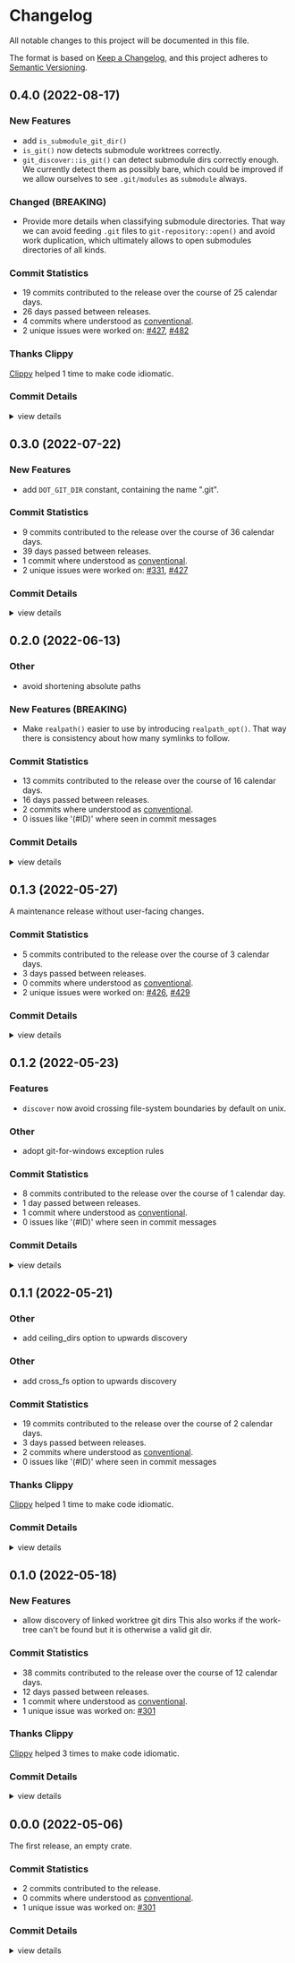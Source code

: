 # Changelog

All notable changes to this project will be documented in this file.

The format is based on [Keep a Changelog](https://keepachangelog.com/en/1.0.0/),
and this project adheres to [Semantic Versioning](https://semver.org/spec/v2.0.0.html).

## 0.4.0 (2022-08-17)

### New Features

 - <csr-id-2e015a3874ab4db40449ec4b8ffb126d8e1a22a4/> add `is_submodule_git_dir()`
 - <csr-id-4a3e1cfbc537963b851c66754e7724875b49b1f4/> `is_git()` now detects submodule worktrees correctly.
 - <csr-id-aa6fd9702e16b4a2bedb0dd0d2323d06133d1a7f/> `git_discover::is_git()` can detect submodule dirs correctly enough.
   We currently detect them as possibly bare, which could be improved if we
   allow ourselves to see `.git/modules` as `submodule` always.

### Changed (BREAKING)

 - <csr-id-1b0ef1856f542e5dc23310be93c2b39a9d84cb80/> Provide more details when classifying submodule directories.
   That way we can avoid feeding `.git` files to `git-repository::open()`
   and avoid work duplication, which ultimately allows to open submodules
   directories of all kinds.

### Commit Statistics

<csr-read-only-do-not-edit/>

 - 19 commits contributed to the release over the course of 25 calendar days.
 - 26 days passed between releases.
 - 4 commits where understood as [conventional](https://www.conventionalcommits.org).
 - 2 unique issues were worked on: [#427](https://github.com/Byron/gitoxide/issues/427), [#482](https://github.com/Byron/gitoxide/issues/482)

### Thanks Clippy

<csr-read-only-do-not-edit/>

[Clippy](https://github.com/rust-lang/rust-clippy) helped 1 time to make code idiomatic. 

### Commit Details

<csr-read-only-do-not-edit/>

<details><summary>view details</summary>

 * **[#427](https://github.com/Byron/gitoxide/issues/427)**
    - make fmt ([`4b320e7`](https://github.com/Byron/gitoxide/commit/4b320e773368ac5e8c38dd8a779ef3d6d2d024ec))
 * **[#482](https://github.com/Byron/gitoxide/issues/482)**
    - add `is_submodule_git_dir()` ([`2e015a3`](https://github.com/Byron/gitoxide/commit/2e015a3874ab4db40449ec4b8ffb126d8e1a22a4))
    - Query the `cwd` only once instead of potentially multiple times, allocating a Vec each time. ([`6be38f2`](https://github.com/Byron/gitoxide/commit/6be38f294087f8c5e9bb8522bbf928a761c5cdf0))
    - Provide more details when classifying submodule directories. ([`1b0ef18`](https://github.com/Byron/gitoxide/commit/1b0ef1856f542e5dc23310be93c2b39a9d84cb80))
    - fix windows build ([`ff488fa`](https://github.com/Byron/gitoxide/commit/ff488fac628b95ec8f64b136a125913b7b96d3a6))
    - fix docs ([`3724f31`](https://github.com/Byron/gitoxide/commit/3724f31c0563d79a0cad88d773fa60ea21f504b8))
    - `is_git()` now detects submodule worktrees correctly. ([`4a3e1cf`](https://github.com/Byron/gitoxide/commit/4a3e1cfbc537963b851c66754e7724875b49b1f4))
    - refactor ([`1ee9918`](https://github.com/Byron/gitoxide/commit/1ee991847a5adeaaeb6e80ae626c28b0ba89e0af))
    - `git_discover::is_git()` can detect submodule dirs correctly enough. ([`aa6fd97`](https://github.com/Byron/gitoxide/commit/aa6fd9702e16b4a2bedb0dd0d2323d06133d1a7f))
    - another test indicating git-discover misclassifies `.git/modules` as worktree ([`9133141`](https://github.com/Byron/gitoxide/commit/91331416146afb9e868e0868b47097865d2d7117))
    - Failing test to show discovery skips submodules entirely ([`b56b57c`](https://github.com/Byron/gitoxide/commit/b56b57c4111512853e42397ee1fdfd4c11cadf75))
 * **Uncategorized**
    - prepare changelogs prior to reelase ([`c06ae1c`](https://github.com/Byron/gitoxide/commit/c06ae1c606b6af9c2a12021103d99c2810750d60))
    - thanks clippy ([`2135fb8`](https://github.com/Byron/gitoxide/commit/2135fb80a126afc6d95b9eaa9f1cd32acb46615b))
    - Release git-hash v0.9.7, git-features v0.22.1 ([`232784a`](https://github.com/Byron/gitoxide/commit/232784a59ded3e8016e4257c7e146ad385cdd64a))
    - Merge branch 'write-index-files' into write-index-v2 ([`cddc2ca`](https://github.com/Byron/gitoxide/commit/cddc2ca06f63f66e887ff821452d1f56fb08fe6a))
    - Merge branch 'write-index-files' into rev-parse-delegate ([`370110d`](https://github.com/Byron/gitoxide/commit/370110d3356528af38150c2280ed505354ceca5b))
    - Merge branch 'main' into rev-parse-delegate ([`4ae2bed`](https://github.com/Byron/gitoxide/commit/4ae2bedfc25d1881d58ebdc54aca0936c68d4859))
    - Merge branch 'main' into rev-parse-delegate ([`6da8250`](https://github.com/Byron/gitoxide/commit/6da82507588d3bc849217c11d9a1d398b67f2ed6))
    - make fmt ([`47724c0`](https://github.com/Byron/gitoxide/commit/47724c0edb382c036a3fc99884becfd2b0740d4b))
</details>

## 0.3.0 (2022-07-22)

### New Features

 - <csr-id-010350180459aec41132c960ddafc7b81dd9c04d/> add `DOT_GIT_DIR` constant, containing the name ".git".

### Commit Statistics

<csr-read-only-do-not-edit/>

 - 9 commits contributed to the release over the course of 36 calendar days.
 - 39 days passed between releases.
 - 1 commit where understood as [conventional](https://www.conventionalcommits.org).
 - 2 unique issues were worked on: [#331](https://github.com/Byron/gitoxide/issues/331), [#427](https://github.com/Byron/gitoxide/issues/427)

### Commit Details

<csr-read-only-do-not-edit/>

<details><summary>view details</summary>

 * **[#331](https://github.com/Byron/gitoxide/issues/331)**
    - add `DOT_GIT_DIR` constant, containing the name ".git". ([`0103501`](https://github.com/Byron/gitoxide/commit/010350180459aec41132c960ddafc7b81dd9c04d))
    - adjustments due to breaking changes in `git_path` ([`4420ae9`](https://github.com/Byron/gitoxide/commit/4420ae932d5b20a9662a6d36353a27111b5cd672))
 * **[#427](https://github.com/Byron/gitoxide/issues/427)**
    - Turn on performance mode for sha-1 computation ([`44371a1`](https://github.com/Byron/gitoxide/commit/44371a10f464f32db346aa6b8309e983cfa20933))
 * **Uncategorized**
    - Release git-config v0.6.0, git-credentials v0.3.0, git-diff v0.17.0, git-discover v0.3.0, git-index v0.4.0, git-mailmap v0.3.0, git-traverse v0.16.0, git-pack v0.21.0, git-odb v0.31.0, git-url v0.7.0, git-transport v0.19.0, git-protocol v0.18.0, git-revision v0.3.0, git-worktree v0.4.0, git-repository v0.20.0, git-commitgraph v0.8.0, gitoxide-core v0.15.0, gitoxide v0.13.0 ([`aa639d8`](https://github.com/Byron/gitoxide/commit/aa639d8c43f3098cc4a5b50614c5ae94a8156928))
    - Release git-hash v0.9.6, git-features v0.22.0, git-date v0.0.2, git-actor v0.11.0, git-glob v0.3.1, git-path v0.4.0, git-attributes v0.3.0, git-tempfile v2.0.2, git-object v0.20.0, git-ref v0.15.0, git-sec v0.3.0, git-config v0.6.0, git-credentials v0.3.0, git-diff v0.17.0, git-discover v0.3.0, git-index v0.4.0, git-mailmap v0.3.0, git-traverse v0.16.0, git-pack v0.21.0, git-odb v0.31.0, git-url v0.7.0, git-transport v0.19.0, git-protocol v0.18.0, git-revision v0.3.0, git-worktree v0.4.0, git-repository v0.20.0, git-commitgraph v0.8.0, gitoxide-core v0.15.0, gitoxide v0.13.0, safety bump 22 crates ([`4737b1e`](https://github.com/Byron/gitoxide/commit/4737b1eea1d4c9a8d5a69fb63ecac5aa5d378ae5))
    - prepare changelog prior to release ([`3c50625`](https://github.com/Byron/gitoxide/commit/3c50625fa51350ec885b0f38ec9e92f9444df0f9))
    - Remove another special case on windows due to canonicalize() ([`61abb0b`](https://github.com/Byron/gitoxide/commit/61abb0b006292d2122784b032e198cc716fb7b92))
    - Use git_path::realpath in all places that allow it right now ([`229dc91`](https://github.com/Byron/gitoxide/commit/229dc917fc7d9241b85e5818260a6fbdd3a5daaa))
    - Release git-path v0.3.0, safety bump 14 crates ([`400c9be`](https://github.com/Byron/gitoxide/commit/400c9bec49e4ec5351dc9357b246e7677a63ea35))
</details>

## 0.2.0 (2022-06-13)

<csr-id-6106521581029c5c24b23a47bb91c1921edfa0af/>

### Other

 - <csr-id-6106521581029c5c24b23a47bb91c1921edfa0af/> avoid shortening absolute paths

### New Features (BREAKING)

 - <csr-id-266d4379e9132fd7dd21e6c8fccb36e125069d6e/> Make `realpath()` easier to use by introducing `realpath_opt()`.
   That way there is consistency about how many symlinks to follow.

### Commit Statistics

<csr-read-only-do-not-edit/>

 - 13 commits contributed to the release over the course of 16 calendar days.
 - 16 days passed between releases.
 - 2 commits where understood as [conventional](https://www.conventionalcommits.org).
 - 0 issues like '(#ID)' where seen in commit messages

### Commit Details

<csr-read-only-do-not-edit/>

<details><summary>view details</summary>

 * **Uncategorized**
    - Release git-date v0.0.1, git-hash v0.9.5, git-features v0.21.1, git-actor v0.10.1, git-path v0.2.0, git-attributes v0.2.0, git-ref v0.14.0, git-sec v0.2.0, git-config v0.5.0, git-credentials v0.2.0, git-discover v0.2.0, git-pack v0.20.0, git-odb v0.30.0, git-url v0.6.0, git-transport v0.18.0, git-protocol v0.17.0, git-revision v0.2.1, git-worktree v0.3.0, git-repository v0.19.0, safety bump 13 crates ([`a417177`](https://github.com/Byron/gitoxide/commit/a41717712578f590f04a33d27adaa63171f25267))
    - update changelogs prior to release ([`bb424f5`](https://github.com/Byron/gitoxide/commit/bb424f51068b8a8e762696890a55ab48900ab980))
    - make fmt ([`c665aef`](https://github.com/Byron/gitoxide/commit/c665aef4270c5ee54da89ee015cc0affd6337608))
    - refactor ([`ec37cb8`](https://github.com/Byron/gitoxide/commit/ec37cb8005fa272aed2e23e65adc291875b1fd68))
    - refactor ([`b27a8c2`](https://github.com/Byron/gitoxide/commit/b27a8c243cdc14730478c2a94cafdc8ccf5c60d3))
    - refactor ([`06e96a4`](https://github.com/Byron/gitoxide/commit/06e96a435d820a1ef1e567bf93e7b9ca5fa74829))
    - refactor ([`b555bda`](https://github.com/Byron/gitoxide/commit/b555bdae9964628b6d43e00dd7d7ee8fe674d309))
    - Unify the way `dir_made_absolute` is computed ([`48417fc`](https://github.com/Byron/gitoxide/commit/48417fc8d8d3ec0005ef7b6ef35ced09d92282c2))
    - Merge branch 'main' into davidkna-envopen ([`bc0abc6`](https://github.com/Byron/gitoxide/commit/bc0abc643d3329f885f250b6880560dec861150f))
    - refactor ([`7b307f5`](https://github.com/Byron/gitoxide/commit/7b307f5acb7214f4ff674e00167933cdcccc353a))
    - Make `realpath()` easier to use by introducing `realpath_opt()`. ([`266d437`](https://github.com/Byron/gitoxide/commit/266d4379e9132fd7dd21e6c8fccb36e125069d6e))
    - avoid shortening absolute paths ([`6106521`](https://github.com/Byron/gitoxide/commit/6106521581029c5c24b23a47bb91c1921edfa0af))
    - Add discovery opt env-overrides & env discovery helpers ([`e521d39`](https://github.com/Byron/gitoxide/commit/e521d39e1b0f4849280bae1527bf28977eec5093))
</details>

## 0.1.3 (2022-05-27)

A maintenance release without user-facing changes.

### Commit Statistics

<csr-read-only-do-not-edit/>

 - 5 commits contributed to the release over the course of 3 calendar days.
 - 3 days passed between releases.
 - 0 commits where understood as [conventional](https://www.conventionalcommits.org).
 - 2 unique issues were worked on: [#426](https://github.com/Byron/gitoxide/issues/426), [#429](https://github.com/Byron/gitoxide/issues/429)

### Commit Details

<csr-read-only-do-not-edit/>

<details><summary>view details</summary>

 * **[#426](https://github.com/Byron/gitoxide/issues/426)**
    - allow tests to deal with shared drives by adjusting trust expectation ([`85ab096`](https://github.com/Byron/gitoxide/commit/85ab0964a1a35556a5efe392576c9b028e601c6c))
    - cleanup ([`e029eb4`](https://github.com/Byron/gitoxide/commit/e029eb4589942e06a53bc0f6ed472d1d33c4a7e6))
 * **[#429](https://github.com/Byron/gitoxide/issues/429)**
    - Adjust changelogs prior to release ([`7397805`](https://github.com/Byron/gitoxide/commit/7397805fd032a752d6c2f2c2c28ac11ddecc7193))
 * **Uncategorized**
    - Release git-sec v0.1.2, git-discover v0.1.3, cargo-smart-release v0.10.2 ([`6cd365e`](https://github.com/Byron/gitoxide/commit/6cd365e2cf6851f5cdecc22f3b1667440ad011b0))
    - Merge branch 'davidkna-admin-sec' ([`3d0e2c2`](https://github.com/Byron/gitoxide/commit/3d0e2c2d4ebdbe3dff01846aac3375128353a2e1))
</details>

## 0.1.2 (2022-05-23)

<csr-id-136eb37b00c9e7ba0fd0bc2a75dee2ac1b06516d/>

### Features

- `discover` now avoid crossing file-system boundaries by default on unix.

### Other

 - <csr-id-136eb37b00c9e7ba0fd0bc2a75dee2ac1b06516d/> adopt git-for-windows exception rules

### Commit Statistics

<csr-read-only-do-not-edit/>

 - 8 commits contributed to the release over the course of 1 calendar day.
 - 1 day passed between releases.
 - 1 commit where understood as [conventional](https://www.conventionalcommits.org).
 - 0 issues like '(#ID)' where seen in commit messages

### Commit Details

<csr-read-only-do-not-edit/>

<details><summary>view details</summary>

 * **Uncategorized**
    - Release git-path v0.1.3, git-discover v0.1.2, git-repository v0.18.1, cargo-smart-release v0.10.1 ([`b7399cc`](https://github.com/Byron/gitoxide/commit/b7399cc44ee419355a649a7b0ba7b352cd48b400))
    - prepare for smart-release release ([`2f74cb0`](https://github.com/Byron/gitoxide/commit/2f74cb05e9b2399355af07517fe3c14e4e8724c5))
    - adopt git-for-windows exception rules ([`136eb37`](https://github.com/Byron/gitoxide/commit/136eb37b00c9e7ba0fd0bc2a75dee2ac1b06516d))
    - Merge branch 'davidkna-discover-x-fs' ([`9abaeda`](https://github.com/Byron/gitoxide/commit/9abaeda2d22e2dbb1db1632c6eb637f1458d06e1))
    - refactor ([`aac5169`](https://github.com/Byron/gitoxide/commit/aac5169aa7c753eb3510e61bc01b47a4b7b01c6f))
    - use `defer` to make dmg unmounting more reliable ([`dbc5caa`](https://github.com/Byron/gitoxide/commit/dbc5caa99b050ac7a96cd5e7a73786072c695530))
    - refactor ([`886e26e`](https://github.com/Byron/gitoxide/commit/886e26ee686776ad4caf1864f24cb358432d5c49))
    - Assure cross-fs check doesn't break if cursor is currently empty ([`4546889`](https://github.com/Byron/gitoxide/commit/4546889adb87c0d9d1c5d22785240033dc3b0dc2))
</details>

## 0.1.1 (2022-05-21)

<csr-id-e63e722791a7795cd99048bed834459595c60abc/>
<csr-id-277c41f1185398e14f92247aada8422f6b08afd1/>

### Other

 - <csr-id-e63e722791a7795cd99048bed834459595c60abc/> add ceiling_dirs option to upwards discovery

### Other

 - <csr-id-277c41f1185398e14f92247aada8422f6b08afd1/> add cross_fs option to upwards discovery

### Commit Statistics

<csr-read-only-do-not-edit/>

 - 19 commits contributed to the release over the course of 2 calendar days.
 - 3 days passed between releases.
 - 2 commits where understood as [conventional](https://www.conventionalcommits.org).
 - 0 issues like '(#ID)' where seen in commit messages

### Thanks Clippy

<csr-read-only-do-not-edit/>

[Clippy](https://github.com/rust-lang/rust-clippy) helped 1 time to make code idiomatic. 

### Commit Details

<csr-read-only-do-not-edit/>

<details><summary>view details</summary>

 * **Uncategorized**
    - Release git-path v0.1.2, git-sec v0.1.1, git-config v0.4.0, git-discover v0.1.1, git-pack v0.19.1, git-repository v0.18.0, cargo-smart-release v0.10.0, safety bump 2 crates ([`ceb6dff`](https://github.com/Byron/gitoxide/commit/ceb6dff13362a2b4318a551893217c1d11643b9f))
    - add cross_fs option to upwards discovery ([`277c41f`](https://github.com/Byron/gitoxide/commit/277c41f1185398e14f92247aada8422f6b08afd1))
    - Re-enable discovery test on windows thanks to use of `realpath()` ([`1f4ae9e`](https://github.com/Byron/gitoxide/commit/1f4ae9e74843d108b261cbfe10e158f74286088a))
    - Merge branch 'svetli-n-git_includeif' ([`cf24fbe`](https://github.com/Byron/gitoxide/commit/cf24fbe4b62d67b06138243d470dcc1805ebd55b))
    - Fix windows test failure due to //? by ignoring it there. ([`c5fd322`](https://github.com/Byron/gitoxide/commit/c5fd3223db73ee61844477aff0e8a2438d9b2e39))
    - fix windows tests (broke thanks to \\?\), maybe ([`e458b59`](https://github.com/Byron/gitoxide/commit/e458b5946ebf01d9f901769b8547df85ef14afcb))
    - Assure ceiling dirs are comparable after absolutize ([`32a157b`](https://github.com/Byron/gitoxide/commit/32a157b513191c60795924765825dc7dfb0b38c1))
    - thanks clippy ([`4979d20`](https://github.com/Byron/gitoxide/commit/4979d2071cbd1a98f3d81aacd60dd99f07d3f746))
    - refactor ([`895b772`](https://github.com/Byron/gitoxide/commit/895b772b5855818ad2227cac8dda0be00f9d5189))
    - Control if at least one ceiling dir has to match using an option ([`ca1f3eb`](https://github.com/Byron/gitoxide/commit/ca1f3ebb1306075767597c75bb288a3a0b4ebb41))
    - Revert "remove implicit canonicalization and improve tests" ([`821f3f3`](https://github.com/Byron/gitoxide/commit/821f3f383a21ddfd274cb6bdcd2228717cd21942))
    - refactor ([`6bbc53b`](https://github.com/Byron/gitoxide/commit/6bbc53be867e5292a98c422526185c6a4736a6a5))
    - fix `special_relative_base` test ([`ae226ba`](https://github.com/Byron/gitoxide/commit/ae226ba9c08b04621ce3b42e6972e102d8af2b9c))
    - remove implicit canonicalization and improve tests ([`cdbb4c9`](https://github.com/Byron/gitoxide/commit/cdbb4c9db56ef6eb258a9a76691614d4b45c8d7a))
    - refactor ([`429446c`](https://github.com/Byron/gitoxide/commit/429446c87473dca98bf802fa3de020cb58625f63))
    - refactor ([`9673aae`](https://github.com/Byron/gitoxide/commit/9673aae3da57bc12d45389de3034ab0c2c1c27ab))
    - some more assertions and ceiling dirs ([`a30bcb8`](https://github.com/Byron/gitoxide/commit/a30bcb82413103c69827151f25be0b14b1f04f37))
    - add ceiling_dirs option to upwards discovery ([`e63e722`](https://github.com/Byron/gitoxide/commit/e63e722791a7795cd99048bed834459595c60abc))
    - declare `git-discover` usable as it's fully documented ([`e439015`](https://github.com/Byron/gitoxide/commit/e439015288dad806494e0a2ed8d44fb2247de372))
</details>

## 0.1.0 (2022-05-18)

### New Features

 - <csr-id-050f795bfb0fe11655cd7e45c10d87c89ba82625/> allow discovery of linked worktree git dirs
   This also works if the work-tree can't be found but it is otherwise
   a valid git dir.

### Commit Statistics

<csr-read-only-do-not-edit/>

 - 38 commits contributed to the release over the course of 12 calendar days.
 - 12 days passed between releases.
 - 1 commit where understood as [conventional](https://www.conventionalcommits.org).
 - 1 unique issue was worked on: [#301](https://github.com/Byron/gitoxide/issues/301)

### Thanks Clippy

<csr-read-only-do-not-edit/>

[Clippy](https://github.com/rust-lang/rust-clippy) helped 3 times to make code idiomatic. 

### Commit Details

<csr-read-only-do-not-edit/>

<details><summary>view details</summary>

 * **[#301](https://github.com/Byron/gitoxide/issues/301)**
    - update changelogs prior to release ([`84cb256`](https://github.com/Byron/gitoxide/commit/84cb25614a5fcddff297c1713eba4efbb6ff1596))
    - a test to assure non-existing worktree directories don't hinder discovery ([`131481c`](https://github.com/Byron/gitoxide/commit/131481cac26959d46f62d40adcfc895faa4a1698))
    - allow discovery of linked worktree git dirs ([`050f795`](https://github.com/Byron/gitoxide/commit/050f795bfb0fe11655cd7e45c10d87c89ba82625))
    - path shortening now calculates the actual path length, not just component count ([`c0d24e0`](https://github.com/Byron/gitoxide/commit/c0d24e0fb422f990213606d781ba056c238bd70b))
    - adjust to changes in git-path ([`a627ddc`](https://github.com/Byron/gitoxide/commit/a627ddc48be034f8a42d86edf2a9295299297d59))
    - adapt to changes in git-path ([`c258d77`](https://github.com/Byron/gitoxide/commit/c258d77660755559eaa5389bfabe0cebdf478a80))
    - refactor ([`81a542f`](https://github.com/Byron/gitoxide/commit/81a542fbb680a19322877cf3740ae2ae66b95011))
    - rely on `absolutize_components()` ([`e844006`](https://github.com/Byron/gitoxide/commit/e84400660dad6281fe3869ad649470f2adf31979))
    - brutally fix path handling of common dirs ([`e120232`](https://github.com/Byron/gitoxide/commit/e120232252875cd3fdacb9b7df90c3db58e7e24e))
    - Another test to assure invalid worktree dirs aren't git dirs ([`e6e3608`](https://github.com/Byron/gitoxide/commit/e6e3608490bda2577c23f93d905a51c33fa4f777))
    - adjust for different errors on windows when handling errors opening files… ([`9625829`](https://github.com/Byron/gitoxide/commit/962582996bb8d53739393acfcd150e9aa5132bae))
    - fix tests on windows ([`8080ad2`](https://github.com/Byron/gitoxide/commit/8080ad2baedf83237a0d9a01550582fc8592e568))
    - better tests for worktree discovery ([`9d0f134`](https://github.com/Byron/gitoxide/commit/9d0f134b3186635cbc253464fc7cec2ff522a4e2))
    - The first working version of worktree detection ([`dc73e96`](https://github.com/Byron/gitoxide/commit/dc73e96fdd21713083d9fe0464d1a5689405c116))
    - fix windows tests ([`b025008`](https://github.com/Byron/gitoxide/commit/b0250080c5a1e8ba3fbdb3f70038521b75634306))
    - refactor ([`6b73e0d`](https://github.com/Byron/gitoxide/commit/6b73e0dc60488fcadf21366322e75f711bada6f4))
    - support for gitdir file parsing with all of gits safety ([`1223fc7`](https://github.com/Byron/gitoxide/commit/1223fc7777f57d73c3693407f6a1e41393919a99))
    - basic parsing for git-dir files ([`e11c677`](https://github.com/Byron/gitoxide/commit/e11c67770c301942188f204dbb2cd61880087959))
    - fix test on windows maybe ([`9583048`](https://github.com/Byron/gitoxide/commit/95830480928421de1e38c99a7e9a65629ec1cc41))
    - Try to fix winodws build ([`f2c5ed3`](https://github.com/Byron/gitoxide/commit/f2c5ed3326a3076cc25afbaeec9a540d823e0606))
    - refactor `repositoryKind` adjusted to handle linked worktrees ([`84677cb`](https://github.com/Byron/gitoxide/commit/84677cb09634e1d18ce20850bb7c6c9d63a13818))
    - refactor ([`eead214`](https://github.com/Byron/gitoxide/commit/eead2144e10b96e997cd702cb651f4c92693df95))
    - avoid running failing test on _any_ windows ([`9351a3d`](https://github.com/Byron/gitoxide/commit/9351a3db2a7e9da13be3071c1d2d5aa0cb7a35b6))
    - Fix tests on windows maybe ([`8084581`](https://github.com/Byron/gitoxide/commit/8084581619c7261f779ae42856be756eac7fbfa4))
    - don't archive repositories with worktrees ([`389ef66`](https://github.com/Byron/gitoxide/commit/389ef663ce0417f3840f90dedfc91a57eae6fd0c))
    - prepare test to provide worktrees of different kinds as well ([`a4cec4a`](https://github.com/Byron/gitoxide/commit/a4cec4ab8ba80a8f439b283d369d48cdafbe7b74))
    - Add required support for reading path files ([`bc08511`](https://github.com/Byron/gitoxide/commit/bc085116241e8824c623efc9893ded220fe9a5a2))
    - Remove handling of environment variables ([`4e914f8`](https://github.com/Byron/gitoxide/commit/4e914f89bbf04dbe55eae01f7be09899296ad8b0))
    - Add git-discover to check-size ([`85b29a6`](https://github.com/Byron/gitoxide/commit/85b29a6ba6b3ee4b925fd10c688b2aabcf4273f2))
    - fix docs ([`1e3acd0`](https://github.com/Byron/gitoxide/commit/1e3acd08b9df9fe0cc36bb6a4d4bac57c365443d))
    - refactor ([`00a988e`](https://github.com/Byron/gitoxide/commit/00a988e3c2c964447f675164a6126bf6cb470c6b))
    - Migrate all relevant code from git-repository to git-discover ([`631e70e`](https://github.com/Byron/gitoxide/commit/631e70e6f210df40eb789023970ec17095ec3556))
 * **Uncategorized**
    - Release git-ref v0.13.0, git-discover v0.1.0, git-index v0.3.0, git-mailmap v0.2.0, git-traverse v0.15.0, git-pack v0.19.0, git-odb v0.29.0, git-packetline v0.12.5, git-url v0.5.0, git-transport v0.17.0, git-protocol v0.16.0, git-revision v0.2.0, git-worktree v0.2.0, git-repository v0.17.0 ([`349c590`](https://github.com/Byron/gitoxide/commit/349c5904b0dac350838a896759d51576b66880a7))
    - Release git-hash v0.9.4, git-features v0.21.0, git-actor v0.10.0, git-glob v0.3.0, git-path v0.1.1, git-attributes v0.1.0, git-sec v0.1.0, git-config v0.3.0, git-credentials v0.1.0, git-validate v0.5.4, git-object v0.19.0, git-diff v0.16.0, git-lock v2.1.0, git-ref v0.13.0, git-discover v0.1.0, git-index v0.3.0, git-mailmap v0.2.0, git-traverse v0.15.0, git-pack v0.19.0, git-odb v0.29.0, git-packetline v0.12.5, git-url v0.5.0, git-transport v0.17.0, git-protocol v0.16.0, git-revision v0.2.0, git-worktree v0.2.0, git-repository v0.17.0, safety bump 20 crates ([`654cf39`](https://github.com/Byron/gitoxide/commit/654cf39c92d5aa4c8d542a6cadf13d4acef6a78e))
    - make fmt ([`e043807`](https://github.com/Byron/gitoxide/commit/e043807abf364ca46d00760e2f281528efe20c75))
    - thanks clippy ([`7617da0`](https://github.com/Byron/gitoxide/commit/7617da002ef5906f858c0cc2c349f442bafd6239))
    - thanks clippy ([`a084951`](https://github.com/Byron/gitoxide/commit/a084951c72818d7cb2061053078793213890c899))
    - thanks clippy ([`3c9da80`](https://github.com/Byron/gitoxide/commit/3c9da80a39bc6638a38868f71d80e2a8ad337a4a))
</details>

## 0.0.0 (2022-05-06)

The first release, an empty crate.

### Commit Statistics

<csr-read-only-do-not-edit/>

 - 2 commits contributed to the release.
 - 0 commits where understood as [conventional](https://www.conventionalcommits.org).
 - 1 unique issue was worked on: [#301](https://github.com/Byron/gitoxide/issues/301)

### Commit Details

<csr-read-only-do-not-edit/>

<details><summary>view details</summary>

 * **[#301](https://github.com/Byron/gitoxide/issues/301)**
    - Add empty git-discover crate ([`6565f16`](https://github.com/Byron/gitoxide/commit/6565f163ba464f5adf63d214143a4e12f48b00fc))
 * **Uncategorized**
    - Release git-discover v0.0.0 ([`2b5cf2b`](https://github.com/Byron/gitoxide/commit/2b5cf2b95a723d885584ac967cf956c28ea35f47))
</details>

